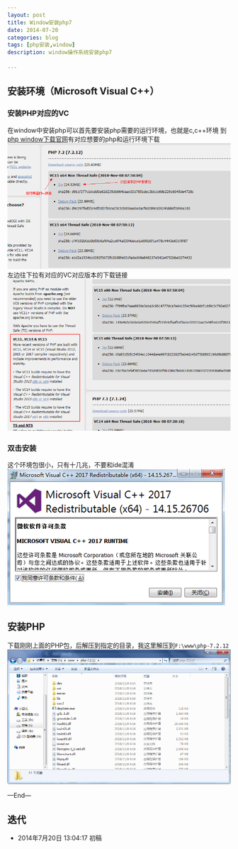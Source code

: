 ```yaml
---
layout: post
title: Window安装php7
date: 2014-07-20
categories: blog
tags: [php安装,window]
description: window操作系统安装php7

---
```


## 安装环境（Microsoft Visual C++）

### 安装PHP对应的VC
在window中安装php可以首先要安装php需要的运行环境，也就是c,c++环境
到[php window下载官网](https://windows.php.net/download)有对应想要的php和运行环境下载
![1.png](/source/images/window-php-install/1.png)
左边往下拉有对应的VC对应版本的下载链接
![2.png](/source/images/window-php-install/2.png)

### 双击安装
这个环境包很小，只有十几兆，不要和ide混淆
![3.png](/source/images/window-php-install/3.png)

## 安装PHP
下载刚刚上面的PHP包，后解压到指定的目录，我这里解压到`F:\www\php-7.2.12`
![4.png](/source/images/window-php-install/4.png)




—End—

## 迭代


* 2014年7月20日 13:04:17 初稿



